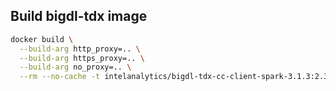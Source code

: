 ## Build bigdl-tdx image
```bash
docker build \
  --build-arg http_proxy=.. \
  --build-arg https_proxy=.. \
  --build-arg no_proxy=.. \
  --rm --no-cache -t intelanalytics/bigdl-tdx-cc-client-spark-3.1.3:2.3.0-SNAPSHOT .
```
